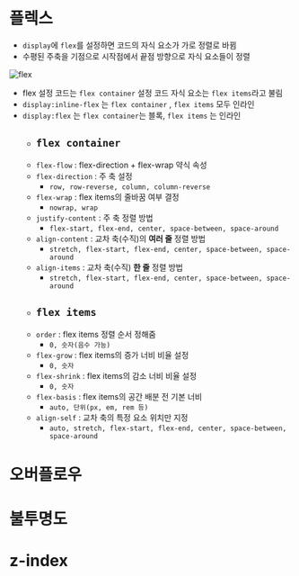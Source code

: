 # 플렉스
- `display`에 `flex`를 설정하면 코드의 자식 요소가 가로 정렬로 바뀜
- 수평된 주축을 기점으로 시작점에서 끝점 방향으로 자식 요소들이 정렬

![flex](https://velog.velcdn.com/images/front-ant/post/b98ba153-3c96-4c15-98b6-0ab1c9c63f5d/image.png)

- flex 설정 코드는 `flex container` 설정 코드 자식 요소는 `flex items`라고 불림
- `display:inline-flex` 는 `flex container` , `flex items` 모두 인라인
- `display:flex` 는 `flex container`는 블록, `flex items` 는 인라인
  - ## `flex container`
  - `flex-flow` : flex-direction + flex-wrap 약식 속성
  - `flex-direction` : 주 축 설정
    + `row, row-reverse, column, column-reverse`
  - `flex-wrap` : flex items의 줄바꿈 여부 결정
    + `nowrap, wrap`
  - `justify-content` : 주 축 정렬 방법
    + `flex-start, flex-end, center, space-between, space-around`
  - `align-content` : 교차 축(수직)의 **여러 줄** 정렬 방법
    + `stretch, flex-start, flex-end, center, space-between, space-around`
  - `align-items` : 교차 축(수직) **한 줄** 정렬 방법
    + `stretch, flex-start, flex-end, center, space-between, space-around`
  - ## `flex items`
  - `order` : flex items 정렬 순서 정해줌
    + `0, 숫자(음수 가능)`
  - `flex-grow` : flex items의 증가 너비 비율 설정
    + `0, 숫자`
  - `flex-shrink` : flex items의 감소 너비 비율 설정
    + `0, 숫자`
  - `flex-basis` : flex items의 공간 배분 전 기본 너비
    + `auto, 단위(px, em, rem 등)`
  - `align-self` : 교차 축의 특정 요소 위치만 지정
    + `auto, stretch, flex-start, flex-end, center, space-between, space-around`
# 오버플로우

# 불투명도

# z-index
